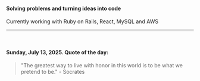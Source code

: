 #### Solving problems and turning ideas into code

Currently working with Ruby on Rails, React, MySQL and AWS

---

<br>

<!-- quote_marker -->
#### Sunday, July 13, 2025. Quote of the day:

> "The greatest way to live with honor in this world is to be what we pretend to be." - Socrates
